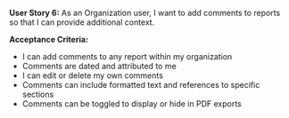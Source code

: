 **User Story 6:** As an Organization user, I want to add comments to reports so that I can provide additional context. 

**Acceptance Criteria:** 

- I can add comments to any report within my organization 
- Comments are dated and attributed to me 
- I can edit or delete my own comments 
- Comments can include formatted text and references to specific sections 
- Comments can be toggled to display or hide in PDF exports 
